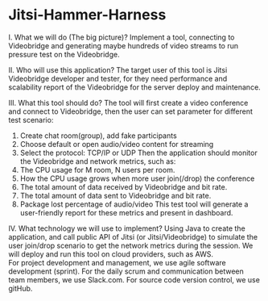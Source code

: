 # Jitsi-Hammer-Harness
I.	What we will do (The big picture)?
Implement a tool, connecting to Videobridge and generating maybe hundreds of video streams to run pressure test on the Videobridge. 

II.	Who will use this application?
The target user of this tool is Jitsi Videobridge developer and tester, for they need performance and scalability report of the Videobridge for the server deploy and maintenance. 

III.	What this tool should do?
The tool will first create a video conference and connect to Videobridge, then the user can set parameter for different test scenario:
1.	Create chat room(group), add fake participants
2.	Choose default or open audio/video content for streaming
3.	Select the protocol: TCP/IP or UDP
Then the application should monitor the Videobridge and network metrics, such as:
1.	The CPU usage for M room, N users per room.
2.	How the CPU usage grows when more user join(/drop) the conference
3.	The total amount of data received by Videobridge and bit rate.
4.	The total amount of data sent to Videobridge and bit rate.
5.	Package lost percentage of audio/video
This test tool will generate a user-friendly report for these metrics and present in dashboard. 

IV.	What technology we will use to implement?
Using Java to create the application, and call public API of Jitsi (or Jitsi/Videobridge) to simulate the user join/drop scenario to get the network metrics during the session. We will deploy and run this tool on cloud providers, such as AWS.  
For project development and management, we use agile software development (sprint). For the daily scrum and communication between team members, we use Slack.com. For source code version control, we use gitHub. 

